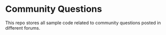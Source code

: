 # Community Questions
This repo stores all sample code related to community questions posted in different forums. 
